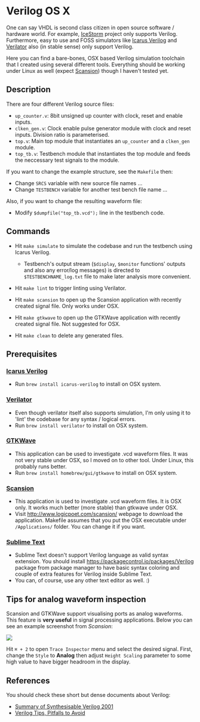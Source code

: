 Verilog OS X
===

One can say VHDL is second class citizen in open source software / hardware world. For example, [IceStorm](http://www.clifford.at/icestorm) project only supports Verilog. Furthermore, easy to use and FOSS simulators like [Icarus Verilog](http://iverilog.icarus.com/) and [Verilator](http://www.veripool.org/wiki/verilator) also (in stable sense) only support Verilog.

Here you can find a bare-bones, OSX based Verilog simulation toolchain that I created using several different tools. Everything should be working under Linux as well (expect [Scansion](http://www.logicpoet.com/scansion)) though I haven't tested yet.

## Description

There are four different Verilog source files:

* `up_counter.v`: 8bit unsigned up counter with clock, reset and enable inputs.
* `clken_gen.v`: Clock enable pulse generator module with clock and reset inputs. Division ratio is parameterised.
* `top.v`: Main top module that instantiates an `up_counter` and a `clken_gen` module.
* `top_tb.v`: Testbench module that instantiates the top module and feeds the neccessary test signals to the module.

If you want to change the example structure, see the `Makefile` then:

* Change `SRCS` variable with new source file names ...
* Change `TESTBENCH` variable for another test bench file name ...

Also, if you want to change the resulting waveform file:

* Modify `$dumpfile("top_tb.vcd");` line in the testbench code.

## Commands

- Hit `make simulate` to simulate the codebase and run the testbench using Icarus Verilog.
	- Testbench's output stream (`$display`, `$monitor` functions' outputs and also any error/log messages) is directed to `$TESTBENCHNAME_log.txt` file to make later analysis more convenient.

- Hit `make lint` to trigger linting using Verilator.

- Hit `make scansion` to open up the Scansion application with recently created signal file. Only works under OSX.

- Hit `make gtkwave` to open up the GTKWave application with recently created signal file. Not suggested for OSX.

- Hit `make clean` to delete any generated files.

## Prerequisites

### [Icarus Verilog](http://iverilog.icarus.com/)
- Run `brew install icarus-verilog` to install on OSX system.

### [Verilator](https://www.veripool.org/projects/verilator/wiki/Intro)
- Even though verilator itself also supports simulation, I'm only using it to 'lint' the codebase for any syntax / logical errors.
- Run `brew install verilator` to install on OSX system.

### [GTKWave](http://gtkwave.sourceforge.net/)
- This application can be used to investigate .vcd waveform files. It was not very stable under OSX, so I moved on to other tool. Under Linux, this probably runs better.
- Run `brew install homebrew/gui/gtkwave` to install on OSX system.

### [Scansion](http://www.logicpoet.com/scansion/)
- This application is used to investigate .vcd waveform files. It is OSX only. It works much better (more stable) than gtkwave under OSX.
- Visit <http://www.logicpoet.com/scansion/> webpage to download the application. Makefile assumes that you put the OSX executable under `/Applications/` folder. You can change it if you want.

### [Sublime Text](https://www.sublimetext.com/)
- Sublime Text doesn't support Verilog language as valid syntax extension. You should install <https://packagecontrol.io/packages/Verilog> package from package manager to have basic syntax coloring and couple of extra features for Verilog inside Sublime Text.
- You can, of course, use any other text editor as well. :)

## Tips for analog waveform inspection

Scansion and GTKWave support visualising ports as analog waveforms. This feature is **very useful** in signal processing applications. Below you can see an example screenshot from *Scansion*:

![](./img/analog_waveform.png)

Hit `⌘ + 2` to open `Trace Inspector` menu and select the desired signal. First, change the `Style` to **Analog** then adjust `Height Scaling` parameter to some high value to have bigger headroom in the display.

## References

You should check these short but dense documents about Verilog:

* [Summary of Synthesisable Verilog 2001](https://www.cl.cam.ac.uk/teaching/0910/ECAD+Arch/files/verilogcheatsheet.pdf)
* [Verilog Tips, Pitfalls to Avoid](http://retroactive.be/verilog_tips.pdf)
